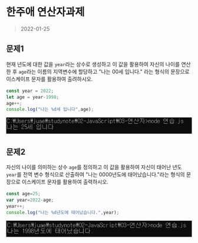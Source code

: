 # 한주애 연산자과제

> 2022-01-25

## 문제1

현재 년도에 대한 값을 `year`라는 상수로 생성하고 이 값을 활용하여 자신의 나이를 연산한 후 `age`라는 이름의 지역변수에 할당하고 "나는 00세 입니다." 라는 형식의 문장으로 이스케이프 문자를 활용하여 출려하시오.

```javascript
const year = 2022;
let age = year-1998;
age++;
console.log("나는 %d세 입니다",age);
```
![사진](문제1.JPG)

## 문제2

자신의 나이를 의미하는 상수 `age`를 정의하고 이 값을 활용하여 자신이 태어난 년도 `year`를 전역 변수 형식으로 산출하여 "나는 0000년도에 태어났습니다."라는 형식의 문장으로 이스케이프 문자를 활용하여 출력하시오.

```javascript
const age=25;
var year=2022-age;
year++;
console.log("나는 %d년도에 태어났습니다.",year);
```
![사진](문제2.JPG)